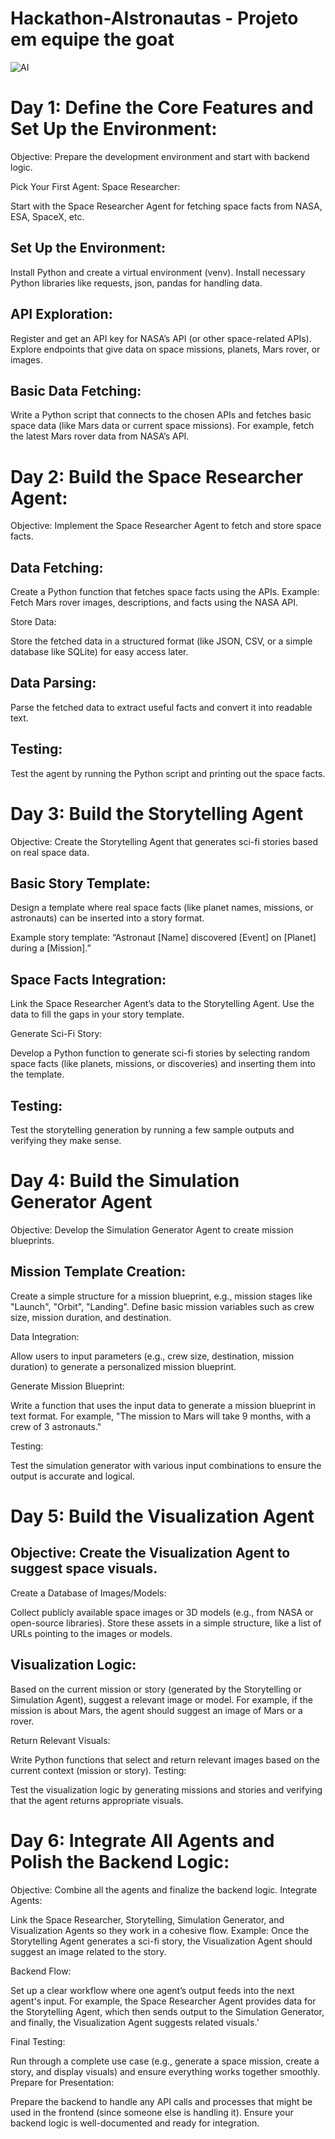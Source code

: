 # Hackathon-AIstronautas - Projeto em equipe the goat

![AI](https://github.com/user-attachments/assets/f87343c8-fd78-4e73-96cf-e436665da5e2)

# Day 1: Define the Core Features and Set Up the Environment:

Objective: Prepare the development environment and start with backend logic.

Pick Your First Agent: Space Researcher:

Start with the Space Researcher Agent for fetching space facts from NASA, ESA, SpaceX, etc.

## Set Up the Environment:

Install Python and create a virtual environment (venv).
Install necessary Python libraries like requests, json, pandas for handling data.

## API Exploration:

Register and get an API key for NASA’s API (or other space-related APIs).
Explore endpoints that give data on space missions, planets, Mars rover, or images.

## Basic Data Fetching:

Write a Python script that connects to the chosen APIs and fetches basic space data (like Mars data or current space missions).
For example, fetch the latest Mars rover data from NASA’s API.

# Day 2: Build the Space Researcher Agent:

Objective: Implement the Space Researcher Agent to fetch and store space facts.

## Data Fetching:

Create a Python function that fetches space facts using the APIs.
Example: Fetch Mars rover images, descriptions, and facts using the NASA API.

Store Data:

Store the fetched data in a structured format (like JSON, CSV, or a simple database like SQLite) for easy access later.

## Data Parsing:

Parse the fetched data to extract useful facts and convert it into readable text.

## Testing:

Test the agent by running the Python script and printing out the space facts.

# Day 3: Build the Storytelling Agent

Objective: Create the Storytelling Agent that generates sci-fi stories based on real space data.

## Basic Story Template:

Design a template where real space facts (like planet names, missions, or astronauts) can be inserted into a story format.

Example story template: “Astronaut [Name] discovered [Event] on [Planet] during a [Mission].”

## Space Facts Integration:

Link the Space Researcher Agent’s data to the Storytelling Agent.
Use the data to fill the gaps in your story template.

Generate Sci-Fi Story:

Develop a Python function to generate sci-fi stories by selecting random space facts (like planets, missions, or discoveries) and inserting them into the template.

## Testing:

Test the storytelling generation by running a few sample outputs and verifying they make sense.

# Day 4: Build the Simulation Generator Agent

Objective: Develop the Simulation Generator Agent to create mission blueprints.

## Mission Template Creation:

Create a simple structure for a mission blueprint, e.g., mission stages like "Launch", "Orbit", "Landing".
Define basic mission variables such as crew size, mission duration, and destination.

Data Integration:

Allow users to input parameters (e.g., crew size, destination, mission duration) to generate a personalized mission blueprint.

Generate Mission Blueprint:

Write a function that uses the input data to generate a mission blueprint in text format. For example, "The mission to Mars will take 9 months, with a crew of 3 astronauts."

Testing:

Test the simulation generator with various input combinations to ensure the output is accurate and logical.

# Day 5: Build the Visualization Agent

## Objective: Create the Visualization Agent to suggest space visuals.
Create a Database of Images/Models:

Collect publicly available space images or 3D models (e.g., from NASA or open-source libraries).
Store these assets in a simple structure, like a list of URLs pointing to the images or models.

## Visualization Logic:

Based on the current mission or story (generated by the Storytelling or Simulation Agent), suggest a relevant image or model.
For example, if the mission is about Mars, the agent should suggest an image of Mars or a rover.

Return Relevant Visuals:

Write Python functions that select and return relevant images based on the current context (mission or story).
Testing:

Test the visualization logic by generating missions and stories and verifying that the agent returns appropriate visuals.

# Day 6: Integrate All Agents and Polish the Backend Logic:

Objective: Combine all the agents and finalize the backend logic.
Integrate Agents:

Link the Space Researcher, Storytelling, Simulation Generator, and Visualization Agents so they work in a cohesive flow.
Example: Once the Storytelling Agent generates a sci-fi story, the Visualization Agent should suggest an image related to the story.

Backend Flow:

Set up a clear workflow where one agent’s output feeds into the next agent's input.
For example, the Space Researcher Agent provides data for the Storytelling Agent, which then sends output to the Simulation Generator, and finally, the Visualization Agent suggests related visuals.’

Final Testing:

Run through a complete use case (e.g., generate a space mission, create a story, and display visuals) and ensure everything works together smoothly.
Prepare for Presentation:

Prepare the backend to handle any API calls and processes that might be used in the frontend (since someone else is handling it).
Ensure your backend logic is well-documented and ready for integration.

